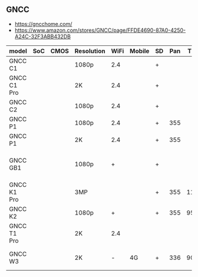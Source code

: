 GNCC
----
- https://gncchome.com/
- https://www.amazon.com/stores/GNCC/page/FFDE4690-87A0-4250-A24C-32F3ABB432DB

| model       | SoC | CMOS | Resolution | WiFi | Mobile | SD | Pan | Tilt | battery | solar | PIR | IR       | link                                                                                                                                  |
|-------------|-----|------|------------|------|--------|----|-----|------|---------|-------|-----|----------|---------------------------------------------------------------------------------------------------------------------------------------|
| GNCC C1     |     |      | 1080p      | 2.4  |        | +  |     |      |         |       |     | 6x1000nm | https://gncchome.com/products/c1-baby-monitor                                                                                         |
| GNCC C1 Pro |     |      | 2K         | 2.4  |        | +  |     |      |         |       |     | 6x1000nm | https://gncchome.com/products/c1pro-2k-baby-monitor                                                                                   |
| GNCC C2     |     |      | 1080p      | 2.4  |        | +  |     |      |         |       |     | 6x850nm  | https://gncchome.com/products/c2-indoor-security-camera-1080p                                                                         |
| GNCC P1     |     |      | 1080p      | 2.4  |        | +  | 355 |      |         |       |     | 6x850nm  | https://gncchome.com/products/p1-pet-camera-indoor-camera                                                                             |
| GNCC P1     |     |      | 2K         | 2.4  |        | +  | 355 |      |         |       |     | 6x850nm  | https://gncchome.com/products/p1pro-2k-baby-monitor-indoor-camera                                                                     |
| GNCC GB1    |     |      | 1080p      | +    |        | +  |     |      | 5200mAh | +     | +   |          | https://gncchome.com/collections/all-product/products/gncc-smart-bird-feeder-with-1080p-solar-camera-wild-bird-feeders-squirrel-proof |
| GNCC K1 Pro |     |      | 3MP        |      |        | +  | 355 | 110  |         |       |     | 3x       | https://gncchome.com/collections/all-product/products/k1pro-2k-outdoor-security-camera                                                |
| GNCC K2     |     |      | 1080p      | +    |        | +  | 355 | 95   |         |       |     | 4x       | https://gncchome.com/products/k2-1080p-outdoor-security-camera                                                                        |
| GNCC T1 Pro |     |      | 2K         | 2.4  |        |    |     |      |         |       |     | 4x       | https://gncchome.com/collections/all-product/products/t1pro-wireless-outdoor-security-camera                                          |
| GNCC W3     |     |      | 2K         | -    | 4G     | +  | 336 | 90   | 8400mAh | 3W    | +   | 4x       | https://gncchome.com/collections/all-product/products/w3-4g-lte-cellular-wireless-outdoor-security-camera                             |
